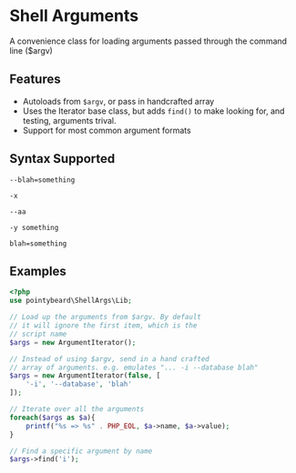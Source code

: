 Shell Arguments
===========

A convenience class for loading arguments passed through the command line ($argv)

## Features

 * Autoloads from `$argv`, or pass in handcrafted array
 * Uses the Iterator base class, but adds `find()` to make looking for, and testing, arguments trival.
 * Support for most common argument formats

## Syntax Supported

`--blah=something`

`-x`

`--aa`

`-y something`

`blah=something`


## Examples

```php
<?php
use pointybeard\ShellArgs\Lib;

// Load up the arguments from $argv. By default
// it will ignore the first item, which is the 
// script name
$args = new ArgumentIterator();

// Instead of using $argv, send in a hand crafted
// array of arguments. e.g. emulates "... -i --database blah"
$args = new ArgumentIterator(false, [
    '-i', '--database', 'blah'
]);

// Iterate over all the arguments
foreach($args as $a){
    printf("%s => %s" . PHP_EOL, $a->name, $a->value);
}

// Find a specific argument by name
$args->find('i');
```